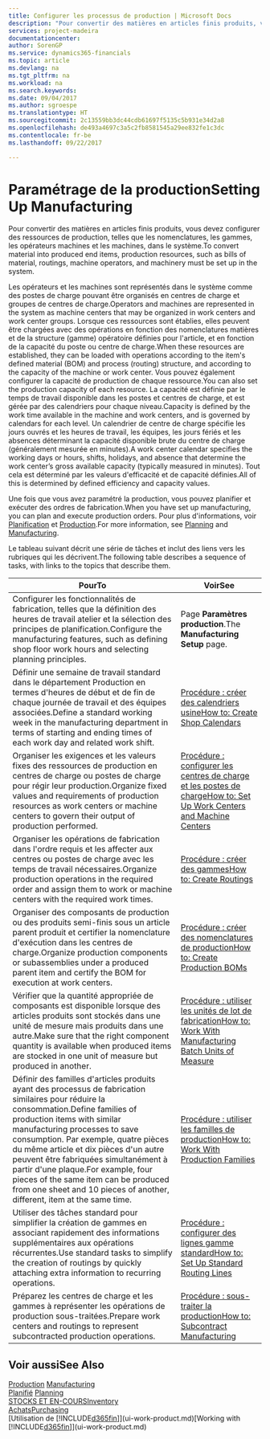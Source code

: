 ```yaml
---
title: Configurer les processus de production | Microsoft Docs
description: "Pour convertir des matières en articles finis produits, vous devez configurer des ressources de production, telles que les nomenclatures, les gammes, les opérateurs machines et les machines, dans le système."
services: project-madeira
documentationcenter: 
author: SorenGP
ms.service: dynamics365-financials
ms.topic: article
ms.devlang: na
ms.tgt_pltfrm: na
ms.workload: na
ms.search.keywords: 
ms.date: 09/04/2017
ms.author: sgroespe
ms.translationtype: HT
ms.sourcegitcommit: 2c13559bb3dc44cdb61697f5135c5b931e34d2a8
ms.openlocfilehash: de493a4697c3a5c2fb8581545a29ee832fe1c3dc
ms.contentlocale: fr-be
ms.lasthandoff: 09/22/2017

---
```

# <a name="setting-up-manufacturing"></a><span data-ttu-id="24ed7-103">Paramétrage de la production</span><span class="sxs-lookup"><span data-stu-id="24ed7-103">Setting Up Manufacturing</span></span>
<span data-ttu-id="24ed7-104">Pour convertir des matières en articles finis produits, vous devez configurer des ressources de production, telles que les nomenclatures, les gammes, les opérateurs machines et les machines, dans le système.</span><span class="sxs-lookup"><span data-stu-id="24ed7-104">To convert material into produced end items, production resources, such as bills of material, routings, machine operators, and machinery must be set up in the system.</span></span>

<span data-ttu-id="24ed7-105">Les opérateurs et les machines sont représentés dans le système comme des postes de charge pouvant être organisés en centres de charge et groupes de centres de charge.</span><span class="sxs-lookup"><span data-stu-id="24ed7-105">Operators and machines are represented in the system as machine centers that may be organized in work centers and work center groups.</span></span> <span data-ttu-id="24ed7-106">Lorsque ces ressources sont établies, elles peuvent être chargées avec des opérations en fonction des nomenclatures matières et de la structure (gamme) opératoire définies pour l'article, et en fonction de la capacité du poste ou centre de charge.</span><span class="sxs-lookup"><span data-stu-id="24ed7-106">When these resources are established, they can be loaded with operations according to the item's defined material (BOM) and process (routing) structure, and according to the capacity of the machine or work center.</span></span> <span data-ttu-id="24ed7-107">Vous pouvez également configurer la capacité de production de chaque ressource.</span><span class="sxs-lookup"><span data-stu-id="24ed7-107">You can also set the production capacity of each resource.</span></span> <span data-ttu-id="24ed7-108">La capacité est définie par le temps de travail disponible dans les postes et centres de charge, et est gérée par des calendriers pour chaque niveau.</span><span class="sxs-lookup"><span data-stu-id="24ed7-108">Capacity is defined by the work time available in the machine and work centers, and is governed by calendars for each level.</span></span> <span data-ttu-id="24ed7-109">Un calendrier de centre de charge spécifie les jours ouvrés et les heures de travail, les équipes, les jours fériés et les absences déterminant la capacité disponible brute du centre de charge (généralement mesurée en minutes).</span><span class="sxs-lookup"><span data-stu-id="24ed7-109">A work center calendar specifies the working days or hours, shifts, holidays, and absence that determine the work center’s gross available capacity (typically measured in minutes).</span></span> <span data-ttu-id="24ed7-110">Tout cela est déterminé par les valeurs d'efficacité et de capacité définies.</span><span class="sxs-lookup"><span data-stu-id="24ed7-110">All of this is determined by defined efficiency and capacity values.</span></span>  

<span data-ttu-id="24ed7-111">Une fois que vous avez paramétré la production, vous pouvez planifier et exécuter des ordres de fabrication.</span><span class="sxs-lookup"><span data-stu-id="24ed7-111">When you have set up manufacturing, you can plan and execute production orders.</span></span> <span data-ttu-id="24ed7-112">Pour plus d'informations, voir [Planification](production-planning.md) et [Production](production-manage-manufacturing.md).</span><span class="sxs-lookup"><span data-stu-id="24ed7-112">For more information, see [Planning](production-planning.md) and [Manufacturing](production-manage-manufacturing.md).</span></span>  

 <span data-ttu-id="24ed7-113">Le tableau suivant décrit une série de tâches et inclut des liens vers les rubriques qui les décrivent.</span><span class="sxs-lookup"><span data-stu-id="24ed7-113">The following table describes a sequence of tasks, with links to the topics that describe them.</span></span>   

|<span data-ttu-id="24ed7-114">**Pour**</span><span class="sxs-lookup"><span data-stu-id="24ed7-114">**To**</span></span>|<span data-ttu-id="24ed7-115">**Voir**</span><span class="sxs-lookup"><span data-stu-id="24ed7-115">**See**</span></span>|  
|------------|-------------|  
|<span data-ttu-id="24ed7-116">Configurer les fonctionnalités de fabrication, telles que la définition des heures de travail atelier et la sélection des principes de planification.</span><span class="sxs-lookup"><span data-stu-id="24ed7-116">Configure the manufacturing features, such as defining shop floor work hours and selecting planning principles.</span></span>|<span data-ttu-id="24ed7-117">Page **Paramètres production**.</span><span class="sxs-lookup"><span data-stu-id="24ed7-117">The **Manufacturing Setup** page.</span></span>|  
|<span data-ttu-id="24ed7-118">Définir une semaine de travail standard dans le département Production en termes d'heures de début et de fin de chaque journée de travail et des équipes associées.</span><span class="sxs-lookup"><span data-stu-id="24ed7-118">Define a standard working week in the manufacturing department in terms of starting and ending times of each work day and related work shift.</span></span>|[<span data-ttu-id="24ed7-119">Procédure : créer des calendriers usine</span><span class="sxs-lookup"><span data-stu-id="24ed7-119">How to: Create Shop Calendars</span></span>](production-how-to-create-work-center-calendars.md)|  
|<span data-ttu-id="24ed7-120">Organiser les exigences et les valeurs fixes des ressources de production en centres de charge ou postes de charge pour régir leur production.</span><span class="sxs-lookup"><span data-stu-id="24ed7-120">Organize fixed values and requirements of production resources as work centers or machine centers to govern their output of production performed.</span></span>|[<span data-ttu-id="24ed7-121">Procédure : configurer les centres de charge et les postes de charge</span><span class="sxs-lookup"><span data-stu-id="24ed7-121">How to: Set Up Work Centers and Machine Centers</span></span>](production-how-to-set-up-work-and-machine-centers.md)|
|<span data-ttu-id="24ed7-122">Organiser les opérations de fabrication dans l'ordre requis et les affecter aux centres ou postes de charge avec les temps de travail nécessaires.</span><span class="sxs-lookup"><span data-stu-id="24ed7-122">Organize production operations in the required order and assign them to work or machine centers with the required work times.</span></span>|[<span data-ttu-id="24ed7-123">Procédure : créer des gammes</span><span class="sxs-lookup"><span data-stu-id="24ed7-123">How to: Create Routings</span></span>](production-how-to-create-routings.md)|
|<span data-ttu-id="24ed7-124">Organiser des composants de production ou des produits semi-finis sous un article parent produit et certifier la nomenclature d'exécution dans les centres de charge.</span><span class="sxs-lookup"><span data-stu-id="24ed7-124">Organize production components or subassemblies under a produced parent item and certify the BOM for execution at work centers.</span></span>|[<span data-ttu-id="24ed7-125">Procédure : créer des nomenclatures de production</span><span class="sxs-lookup"><span data-stu-id="24ed7-125">How to: Create Production BOMs</span></span>](production-how-to-create-production-boms.md)|
|<span data-ttu-id="24ed7-126">Vérifier que la quantité appropriée de composants est disponible lorsque des articles produits sont stockés dans une unité de mesure mais produits dans une autre.</span><span class="sxs-lookup"><span data-stu-id="24ed7-126">Make sure that the right component quantity is available when produced items are stocked in one unit of measure but produced in another.</span></span>|[<span data-ttu-id="24ed7-127">Procédure : utiliser les unités de lot de fabrication</span><span class="sxs-lookup"><span data-stu-id="24ed7-127">How to: Work With Manufacturing Batch Units of Measure</span></span>](production-how-to-use-the-manufacturing-batch-unit-of-measure.md)|  
|<span data-ttu-id="24ed7-128">Définir des familles d'articles produits ayant des processus de fabrication similaires pour réduire la consommation.</span><span class="sxs-lookup"><span data-stu-id="24ed7-128">Define families of production items with similar manufacturing processes to save consumption.</span></span> <span data-ttu-id="24ed7-129">Par exemple, quatre pièces du même article et dix pièces d'un autre peuvent être fabriquées simultanément à partir d'une plaque.</span><span class="sxs-lookup"><span data-stu-id="24ed7-129">For example, four pieces of the same item can be produced from one sheet and 10 pieces of another, different, item at the same time.</span></span>|[<span data-ttu-id="24ed7-130">Procédure : utiliser les familles de production</span><span class="sxs-lookup"><span data-stu-id="24ed7-130">How to: Work With Production Families</span></span>](production-how-work-family.md)|
|<span data-ttu-id="24ed7-131">Utiliser des tâches standard pour simplifier la création de gammes en associant rapidement des informations supplémentaires aux opérations récurrentes.</span><span class="sxs-lookup"><span data-stu-id="24ed7-131">Use standard tasks to simplify the creation of routings by quickly attaching extra information to recurring operations.</span></span>|[<span data-ttu-id="24ed7-132">Procédure : configurer des lignes gamme standard</span><span class="sxs-lookup"><span data-stu-id="24ed7-132">How to: Set Up Standard Routing Lines</span></span>](production-how-set-up-standard-routing-lines.md)|  
|<span data-ttu-id="24ed7-133">Préparez les centres de charge et les gammes à représenter les opérations de production sous-traitées.</span><span class="sxs-lookup"><span data-stu-id="24ed7-133">Prepare work centers and routings to represent subcontracted production operations.</span></span>|[<span data-ttu-id="24ed7-134">Procédure : sous-traiter la production</span><span class="sxs-lookup"><span data-stu-id="24ed7-134">How to: Subcontract Manufacturing</span></span>](production-how-to-subcontract-manufacturing.md)|  

## <a name="see-also"></a><span data-ttu-id="24ed7-135">Voir aussi</span><span class="sxs-lookup"><span data-stu-id="24ed7-135">See Also</span></span>
<span data-ttu-id="24ed7-136">[Production](production-manage-manufacturing.md)  </span><span class="sxs-lookup"><span data-stu-id="24ed7-136">[Manufacturing](production-manage-manufacturing.md)  </span></span>  
<span data-ttu-id="24ed7-137">[Planifié](production-planning.md) </span><span class="sxs-lookup"><span data-stu-id="24ed7-137">[Planning](production-planning.md) </span></span>  
[<span data-ttu-id="24ed7-138">STOCKS ET EN-COURS</span><span class="sxs-lookup"><span data-stu-id="24ed7-138">Inventory</span></span>](inventory-manage-inventory.md)  
[<span data-ttu-id="24ed7-139">Achats</span><span class="sxs-lookup"><span data-stu-id="24ed7-139">Purchasing</span></span>](purchasing-manage-purchasing.md)  
<span data-ttu-id="24ed7-140">[Utilisation de [!INCLUDE[d365fin](includes/d365fin_md.md)]](ui-work-product.md)</span><span class="sxs-lookup"><span data-stu-id="24ed7-140">[Working with [!INCLUDE[d365fin](includes/d365fin_md.md)]](ui-work-product.md)</span></span>

